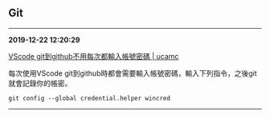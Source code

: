 
## Git

------
**2019-12-22 12:20:29**

[VScode git到github不用每次都輸入帳號密碼 | ucamc](https://www.ucamc.com/e-learning/computer-skills/241-github-vscode-password)

每次使用VScode git到github時都會需要輸入帳號密碼，輸入下列指令，之後git就會記錄你的帳密。

```
git config --global credential.helper wincred
```
--------